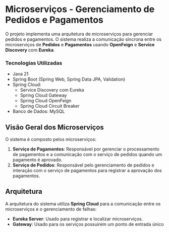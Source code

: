 # **Microserviços - Gerenciamento de Pedidos e Pagamentos**

O projeto implementa uma arquitetura de microserviços para gerenciar pedidos e pagamentos. O sistema realiza a comunicação síncrona entre os microserviços de **Pedidos** e **Pagamentos** usando **OpenFeign** e **Service Discovery** com **Eureka**.

### **Tecnologias Utilizadas**

- Java 21
- Spring Boot (Spring Web, Spring Data JPA, Validation)
- Spring Cloud:
  - Service Discovery com Eureka
  - Spring Cloud Gateway
  - Spring Cloud OpenFeign
  - Spring Cloud Circuit Breaker
- Banco de Dados: MySQL

## **Visão Geral dos Microserviços**

O sistema é composto pelos microserviços:

1. **Serviço de Pagamentos**: Responsável por gerenciar o processamento de pagamentos e a comunicação com o serviço de pedidos quando um pagamento é aprovado.
2. **Serviço de Pedidos**: Responsável pelo gerenciamento de pedidos e interação com o serviço de pagamentos para registrar a aprovação dos pagamentos.


## **Arquitetura**

A arquitetura do sistema utiliza **Spring Cloud** para a comunicação entre os microserviços e o gerenciamento de falhas:

- **Eureka Server**: Usado para registrar e localizar microserviços.
- **Gateway**: Usado para os serviços possuirem um ponto de entrada único
